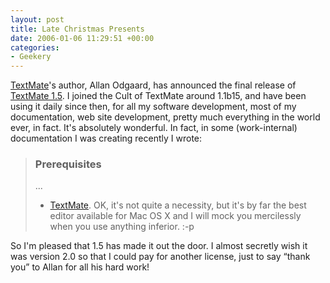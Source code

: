 ```yaml
---
layout: post
title: Late Christmas Presents
date: 2006-01-06 11:29:51 +00:00
categories:
- Geekery
---
```

<a href="http://macromates.com/">TextMate</a>'s author, Allan Odgaard, has announced the final release of <a href="http://macromates.com/blog/archives/2006/01/06/textmate-15/">TextMate 1.5</a>.  I joined the Cult of TextMate around 1.1b15, and have been using it daily since then, for all my software development, most of my documentation, web site development, pretty much everything in the world ever, in fact.  It's absolutely wonderful.  In fact, in some (work-internal) documentation I was creating recently I wrote:

<blockquote>
  <h3>Prerequisites</h3>
  <p>...</p>
  <ul><li><a href="http://macromates.com/">TextMate</a>.  OK, it's not quite a necessity, but it's by far the best editor available for Mac OS X and I will mock you mercilessly when you use anything inferior. :-p</li></ul>
</blockquote>

So I'm pleased that 1.5 has made it out the door.  I almost secretly wish it was version 2.0 so that I could pay for another license, just to say <q>thank you</q> to Allan for all his hard work!
